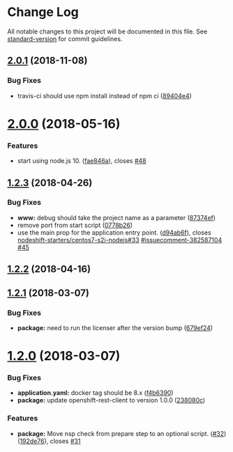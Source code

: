 # Change Log

All notable changes to this project will be documented in this file. See [standard-version](https://github.com/conventional-changelog/standard-version) for commit guidelines.

<a name="2.0.1"></a>
## [2.0.1](https://github.com/nodeshift-starters/nodejs-configmap/compare/v2.0.0...v2.0.1) (2018-11-08)


### Bug Fixes

* travis-ci should use npm install instead of npm ci ([89404e4](https://github.com/nodeshift-starters/nodejs-configmap/commit/89404e4))



<a name="2.0.0"></a>
# [2.0.0](https://github.com/nodeshift-starters/nodejs-configmap/compare/v1.2.3...v2.0.0) (2018-05-16)


### Features

* start using node.js 10. ([fae846a](https://github.com/nodeshift-starters/nodejs-configmap/commit/fae846a)), closes [#48](https://github.com/nodeshift-starters/nodejs-configmap/issues/48)



<a name="1.2.3"></a>
## [1.2.3](https://github.com/nodeshift-starters/nodejs-configmap/compare/v1.2.2...v1.2.3) (2018-04-26)


### Bug Fixes

* **www:** debug should take the project name as a parameter ([87374ef](https://github.com/nodeshift-starters/nodejs-configmap/commit/87374ef))
* remove port from start script ([0778b26](https://github.com/nodeshift-starters/nodejs-configmap/commit/0778b26))
* use the main prop for the application entry point. ([d94ab6f](https://github.com/nodeshift-starters/nodejs-configmap/commit/d94ab6f)), closes [nodeshift-starters/centos7-s2i-nodejs#33](https://github.com/nodeshift-starters/centos7-s2i-nodejs/issues/33) [#issuecomment-382587104](https://github.com/nodeshift-starters/nodejs-configmap/issues/issuecomment-382587104) [#45](https://github.com/nodeshift-starters/nodejs-configmap/issues/45)



<a name="1.2.2"></a>
## [1.2.2](https://github.com/nodeshift-starters/nodejs-configmap/compare/v1.2.1...v1.2.2) (2018-04-16)



<a name="1.2.1"></a>
## [1.2.1](https://github.com/nodeshift-starters/nodejs-configmap/compare/v1.2.0...v1.2.1) (2018-03-07)


### Bug Fixes

* **package:** need to run the licenser after the version bump ([679ef24](https://github.com/nodeshift-starters/nodejs-configmap/commit/679ef24))



<a name="1.2.0"></a>
# [1.2.0](https://github.com/nodeshift-starters/nodejs-configmap/compare/v1.1.2...v1.2.0) (2018-03-07)


### Bug Fixes

* **application.yaml:** docker tag should be 8.x ([f4b6390](https://github.com/nodeshift-starters/nodejs-configmap/commit/f4b6390))
* **package:** update openshift-rest-client to version 1.0.0 ([238080c](https://github.com/nodeshift-starters/nodejs-configmap/commit/238080c))


### Features

* **package:** Move nsp check from prepare step to an optional script. ([#32](https://github.com/nodeshift-starters/nodejs-configmap/issues/32)) ([192de76](https://github.com/nodeshift-starters/nodejs-configmap/commit/192de76)), closes [#31](https://github.com/nodeshift-starters/nodejs-configmap/issues/31)
